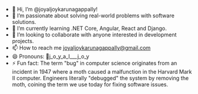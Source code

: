 - 👋 Hi, I’m @joyaljoykarunagappally!
- 👀 I’m passionate about solving real-world problems with software solutions.
- 🌱 I’m currently learning .NET Core, Angular, React and Django.
- 💞️ I’m looking to collaborate with anyone interested in development projects.
- 📫 How to reach me joyaljoykarunagappally@gmail.com
- 😄 Pronouns: 🔗j_o_y_a_l___j_o_y
- ⚡ Fun fact: The term "bug" in computer science originates from an incident in 1947 where a moth caused a malfunction in the Harvard Mark II computer. Engineers literally "debugged" the system by removing the moth, coining the term we use today for fixing software issues.

